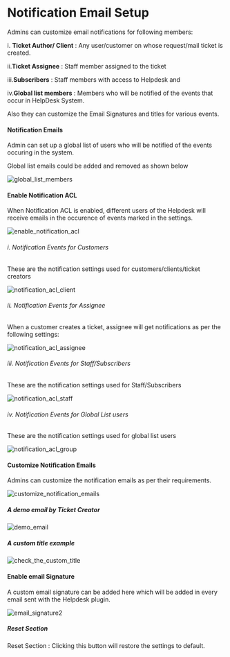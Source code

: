 # Notification Email Setup

Admins can customize email notifications for following members:

i. **Ticket Author/ Client** : Any user/customer on whose request/mail ticket is created.

ii.**Ticket Assignee** : Staff member assigned to the ticket

iii.**Subscribers** : Staff members with access to Helpdesk and

iv.**Global list members** :  Members who will be notified of the events that occur in HelpDesk System.

Also they can customize the Email Signatures and titles for various events.


#### Notification Emails

Admin can set up a global list of users who will be notified of the events occuring in the system.

Global list emails could be added and removed as shown below

![global_list_members](https://cloud.githubusercontent.com/assets/8191145/6503071/8034d496-c34f-11e4-8297-71812dd76896.png)


#### Enable Notification ACL

 When Notification ACL is enabled, different users of the Helpdesk will receive emails in the occurence of events marked in the settings.

![enable_notification_acl](https://cloud.githubusercontent.com/assets/8191145/6503437/0c854c84-c353-11e4-89d4-8d8f69242502.png)


###### i. Notification Events for Customers

These are the notification settings used for  customers/clients/ticket creators

![notification_acl_client](https://cloud.githubusercontent.com/assets/8191145/6503321/ba8295be-c351-11e4-9d59-c0350526de81.png)

###### ii. Notification Events for Assignee

 When a customer creates a ticket, assignee will get notifications as per the following settings:

![notification_acl_assignee](https://cloud.githubusercontent.com/assets/8191145/6503322/baae82a0-c351-11e4-8925-97738ed59217.png)

###### iii. Notification Events for Staff/Subscribers

These are the notification settings used for Staff/Subscribers

![notification_acl_staff](https://cloud.githubusercontent.com/assets/8191145/6503319/ba4af974-c351-11e4-9a68-347b68da824a.png)


###### iv. Notification Events for Global List users

These are the notification settings used for global list users

![notification_acl_group](https://cloud.githubusercontent.com/assets/8191145/6503320/ba7fd9d2-c351-11e4-937e-f96b9450cff6.png)



#### Customize Notification Emails

Admins can customize the notification emails as per their requirements.

![customize_notification_emails](https://cloud.githubusercontent.com/assets/8191145/6504947/e53edaae-c362-11e4-96a4-7360b626cbac.png)

##### A demo email by Ticket Creator

![demo_email](https://cloud.githubusercontent.com/assets/8191145/6505193/87c7e354-c365-11e4-88d4-4ea6ff2df40d.png)

##### A custom title example

![check_the_custom_title](https://cloud.githubusercontent.com/assets/8191145/6505195/8803c36a-c365-11e4-9511-cdf9c56f71c1.png)


#### Enable email Signature

A custom email signature can be added here which will be added in every email sent with the Helpdesk plugin.

![email_signature2](https://cloud.githubusercontent.com/assets/8191145/6505337/184a9fc4-c367-11e4-8370-93f28ed91ffa.png)

##### Reset Section

Reset Section : Clicking this button will restore the settings to default.



